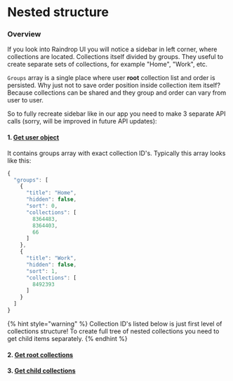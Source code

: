 # Nested structure

### Overview

If you look into Raindrop UI you will notice a sidebar in left corner, where collections are located. Collections itself divided by groups. They useful to create separate sets of collections, for example "Home", "Work", etc.

`Groups` array is a single place where user **root** collection list and order is persisted. Why just not to save order position inside collection item itself? Because collections can be shared and they group and order can vary from user to user.

So to fully recreate sidebar like in our app you need to make 3 separate API calls \(sorry, will be improved in future API updates\):

#### 1. [Get user object](../user/authenticated.md#get-user)

It contains groups array with exact collection ID's. Typically this array looks like this:

```javascript
{
  "groups": [
    {
      "title": "Home",
      "hidden": false,
      "sort": 0,
      "collections": [
        8364483,
        8364403,
        66
      ]
    },
    {
      "title": "Work",
      "hidden": false,
      "sort": 1,
      "collections": [
        8492393
      ]
    }
  ]
}
```

{% hint style="warning" %}
Collection ID's listed below is just first level of collections structure! To create full tree of nested collections you need to get child items separately.
{% endhint %}

#### 2. [Get root collections](./#get-root-collections)

#### 3. [Get child collections](./#get-nested-collections)

